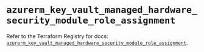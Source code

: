 # `azurerm_key_vault_managed_hardware_security_module_role_assignment`

Refer to the Terraform Registry for docs: [`azurerm_key_vault_managed_hardware_security_module_role_assignment`](https://registry.terraform.io/providers/hashicorp/azurerm/3.98.0/docs/resources/key_vault_managed_hardware_security_module_role_assignment).
